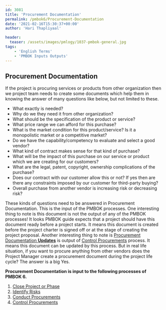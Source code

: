 ```yaml
---
id: 3081   
title: 'Procurement Documentation'
permalink: /pmbok6/Procurement-Documentation
date: '2021-02-16T15:30:37+00:00'
author: 'Hari Thapliyaal'

header:
  teaser: /assets/images/pmlogy/1037-pmbok-general.jpg
tags:
    - 'English Terms'
    - 'PMBOK Inputs Outputs'
---
```


## Procurement Documentation

If the project is procuring services or products from other organization then we project team needs to create some documents which help them in knowing the answer of many questions like below, but not limited to these.

- What exactly is needed?
- Why do we they need it from other organization?
- What should be the specification of the product or service?
- What price range we can afford for this purchase?
- What is the market condition for this product/service? Is it a monopolistic market or a competitive market?
- Do we have the capability/competency to evaluate and select a good vendor?
- What kind of contract makes sense for that kind of purchase?
- What will be the impact of this purchase on our service or product which we are creating for our customers?
- What are the legal, patent, copyright, ownership complications of the purchase?
- Does our contract with our customer allow this or not? If yes then are there any constraints imposed by our customer for third-party buying?
- Overall purchase from another vendor is increasing risk or decreasing risk?

These kinds of questions need to be answered in Procurement Documentation. This is the input of the PMBOK processes. One interesting thing to note is this document is not the output of any of the PMBOK processes! It looks PMBOK guide expects that a project should have this document ready before a project starts. It means this document is created before the project charter is signed off or at the stage of creating the project proposal. Another interesting thing to note is [Procurement Documentation **Updates**](/pmbok6/Procurement-Documentation-Updates) is output of [Control Procurements](/pmbok6/control-procurements) process. It means this document can be updated by this process. But in real life situation, if you want to procure anything from other vendors does the Project Manager create a procurement document during the project life cycle? The answer is a big Yes.

**Procurement Documentation is input to the following processes of PMBOK 6.**

1. [Close Project or Phase](/pmbok6/close-project-or-phase)
2. [Identify Risks](/pmbok6/identify-risks)
3. [Conduct Procurements](/pmbok6/conduct-procurements)
4. [Control Procurements](/pmbok6/control-procurements)